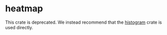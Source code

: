 # heatmap

This crate is deprecated. We instead recommend that the [histogram] crate is
used directly.

[histogram]: https://crates.io/crates/histogram
